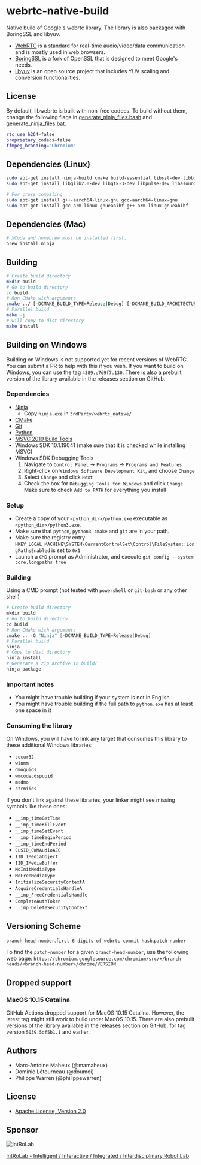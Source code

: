 # webrtc-native-build

Native build of Google's webrtc library. The library is also packaged with BoringSSL and libyuv.

* [WebRTC](https://webrtc.org/) is a standard for real-time audio/video/data communication and is mostly used in web browsers.
* [BoringSSL](https://github.com/google/boringssl) is a fork of OpenSSL that is designed to meet Google's needs.
* [libyuv](https://chromium.googlesource.com/libyuv/libyuv/) is an open source project that includes YUV scaling and conversion functionalities.

## License
By default, libwebrtc is built with non-free codecs. To build without them, change the following flags in [generate_ninja_files.bash](3rdParty/webrtc_native/generate_ninja_files.bash) and [generate_ninja_files.bat](3rdParty/webrtc_native/generate_ninja_files.bat).

```bash
rtc_use_h264=false
proprietary_codecs=false
ffmpeg_branding="Chromium"
```

## Dependencies (Linux)
```bash
sudo apt-get install ninja-build cmake build-essential libssl-dev libboost-all-dev
sudo apt-get install libglib2.0-dev libgtk-3-dev libpulse-dev libasound2-dev

# For cross compiling
sudo apt-get install g++-aarch64-linux-gnu gcc-aarch64-linux-gnu
sudo apt-get install gcc-arm-linux-gnueabihf g++-arm-linux-gnueabihf
```

## Dependencies (Mac)
```bash
# XCode and homebrew must be installed first.
brew install ninja
```

## Building

```bash
# Create build directory
mkdir build
# Go to build directory
cd build
# Run CMake with arguments
cmake ../ [-DCMAKE_BUILD_TYPE=Release|Debug] [-DCMAKE_BUILD_ARCHITECTURE=arm32|arm64|amd64|win64|osx64]
# Parallel build
make -j
# will copy to dist directory
make install
```

## Building on Windows
Building on Windows is not supported yet for recent versions of WebRTC.
You can submit a PR to help with this if you wish.
If you want to build on Windows, you can use the tag `4389.e7d9f7.130`.
There is also a prebuilt version of the library available in the releases section on GitHub.

### Dependencies
* [Ninja](https://github.com/ninja-build/ninja/releases)
    * Copy `ninja.exe` in `3rdParty/webrtc_native/`
* [CMake](https://cmake.org/download)
* [Git](https://git-scm.com/download/win)
* [Python](https://www.python.org/downloads)
* [MSVC 2019 Build Tools](https://visualstudio.microsoft.com/vs/older-downloads/#visual-studio-2019-and-other-products)
* Windows SDK 10.1.19041 (make sure that it is checked while installing MSVC)
* Windows SDK Debugging Tools
    1. Navigate to `Control Panel` -> `Programs` -> `Programs and Features`
    2. Right-click on `Windows Software Development Kit`, and choose `Change`
    3. Select `Change` and click `Next`
    4. Check the box for `Debugging Tools for Windows` and click `Change`
Make sure to check `Add to PATH` for everything you install

### Setup
* Create a copy of your `<python_dir>/python.exe` executable as `<python_dir>/python3.exe`.
* Make sure that `python`, `python3`, `cmake` and `git` are in your path.
* Make sure the registry entry `HKEY_LOCAL_MACHINE\SYSTEM\CurrentControlSet\Control\FileSystem::LongPathsEnabled` is set to `0x1`
* Launch a `CMD` prompt as Administrator, and execute `git config --system core.longpaths true`

### Building
Using a CMD prompt (not tested with `powershell` or `git-bash` or any other shell)
```powershell
# Create build directory
mkdir build
# Go to build directory
cd build
# Run CMake with arguments
cmake .. -G "Ninja" [-DCMAKE_BUILD_TYPE=Release|Debug]
# Parallel build
ninja
# Copy to dist directory
ninja install
# Generate a zip archive in build/
ninja package
```
### Important notes
* You might have trouble building if your system is not in English
* You might have trouble building if the full path to `python.exe` has at least one space in it

### Consuming the library
On Windows, you will have to link any target that consumes this library to these additional Windows libraries:
* `secur32`
* `winmm`
* `dmoguids`
* `wmcodecdspuuid`
* `msdmo`
* `strmiids`


If you don't link against these libraries, your linker might see missing symbols like these ones:
* `__imp_timeGetTime`
* `__imp_timeKillEvent`
* `__imp_timeSetEvent`
* `__imp_timeBeginPeriod`
* `__imp_timeEndPeriod`
* `CLSID_CWMAudioAEC`
* `IID_IMediaObject`
* `IID_IMediaBuffer`
* `MoInitMediaType`
* `MoFreeMediaType`
* `InitializeSecurityContextA`
* `AcquireCredentialsHandleA`
* `__imp_FreeCredentialsHandle`
* `CompleteAuthToken`
* `__imp_DeleteSecurityContext`

## Versioning Scheme

`branch-head-number`.`first-6-digits-of-webrtc-commit-hash`.`patch-number`

To find the `patch-number` for a given `branch-head-number`, use the following web page:
`https://chromium.googlesource.com/chromium/src/+/branch-heads/<branch-head-number>/chrome/VERSION`

## Dropped support

### MacOS 10.15 Catalina
GitHub Actions dropped support for MacOS 10.15 Catalina.
However, the latest tag might still work to build under MacOS 10.15.
There are also prebuilt versions of the library available in the releases section on GitHub, for tag version `5039.5df5b1.1` and earlier.

## Authors

* Marc-Antoine Maheux (@mamaheux)
* Dominic Létourneau (@doumdi)
* Philippe Warren (@philippewarren)

## License

* [Apache License, Version 2.0](LICENSE)

## Sponsor

![IntRoLab](https://introlab.3it.usherbrooke.ca/IntRoLab.png)

[IntRoLab - Intelligent / Interactive / Integrated / Interdisciplinary Robot Lab](https://introlab.3it.usherbrooke.ca)
